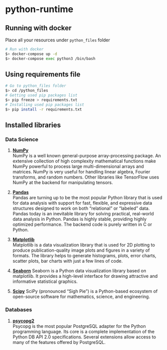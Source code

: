 # python-runtime

## Running with docker

Place all your resources under `python_files` folder

```sh
# Run with docker
$> docker-compose up -d
$> docker-compose exec python3 /bin/bash
```

## Using requirements file

```sh
# Go to python_files folder 
$> cd /python_files
# Getting used pip packages list
$> pip freeze > requirements.txt
# Installing used pip packages list
$> pip install -r requirements.txt
```

## Installed libraries

### Data Science

1. **[NumPy](https://numpy.org/)**  
NumPy is a well known general-purpose array-processing package. An extensive collection of high complexity mathematical functions make NumPy powerful to process large multi-dimensional arrays and matrices. NumPy is very useful for handling linear algebra, Fourier transforms, and random numbers. Other libraries like TensorFlow uses NumPy at the backend for manipulating tensors. 

2. **[Pandas](https://pandas.pydata.org/)**  
Pandas are turning up to be the most popular Python library that is used for data analysis with support for fast, flexible, and expressive data structures designed to work on both “relational” or “labeled” data. Pandas today is an inevitable library for solving practical, real-world data analysis in Python. Pandas is highly stable, providing highly optimized performance. The backend code is purely written in C or Python. 

3. **[Matplotlib](https://matplotlib.org/)**  
Matplotlib is a data visualization library that is used for 2D plotting to produce publication-quality image plots and figures in a variety of formats. The library helps to generate histograms, plots, error charts, scatter plots, bar charts with just a few lines of code. 

4. **[Seaborn](https://seaborn.pydata.org/)**
Seaborn is a Python data visualization library based on matplotlib. It provides a high-level interface for drawing attractive and informative statistical graphics.

5. **[Scipy](https://www.scipy.org/)**
SciPy (pronounced “Sigh Pie”) is a Python-based ecosystem of open-source software for mathematics, science, and engineering.

### Databases

1. **[psycopg2](https://www.psycopg.org/)**  
Psycopg is the most popular PostgreSQL adapter for the Python programming language. Its core is a complete implementation of the Python DB API 2.0 specifications. Several extensions allow access to many of the features offered by PostgreSQL.
